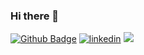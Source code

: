 ### Hi there 👋

[![Github Badge](https://img.shields.io/badge/-Github-000?style=quare&labelColor=000&logo=Github&logoColor=white&link=link)](https://github.com/duckyst) 
[![linkedin](https://img.shields.io/badge/Linkedin-000000?style=for-the-badge&logo=Linkedin&logoColor=white)](https://www.linkedin.com/in/iynet/)
<img src="https://onet.net.tr/wp-content/uploads/2022/09/onet-type-e1662060893600.png" width="auto">
